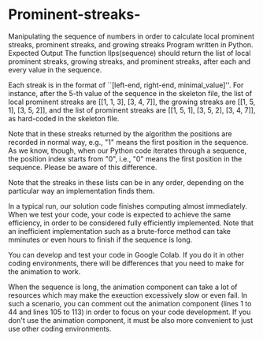 # Prominent-streaks-
Manipulating the sequence of numbers in order to calculate local prominent streaks, prominent streaks, and growing streaks 
Program written in Python.
Expected Output
The function llps(sequence) should return the list of local prominent streaks, growing streaks, and prominent streaks, after each and every value in the sequence.

Each streak is in the format of ``[left-end, right-end, minimal_value]''. For instance, after the 5-th value of the sequence in the skeleton file, the list of local prominent streaks are [[1, 1, 3], [3, 4, 7]], the growing streaks are [[1, 5, 1], [3, 5, 2]], and the list of prominent streaks are [[1, 5, 1], [3, 5, 2], [3, 4, 7]], as hard-coded in the skeleton file.

Note that in these streaks returned by the algorithm the positions are recorded in normal way, e.g., "1" means the first position in the sequence. As we know, though, when our Python code iterates through a sequence, the position index starts from "0", i.e., "0" means the first position in the sequence. Please be aware of this difference.

Note that the streaks in these lists can be in any order, depending on the particular way an implementation finds them.

In a typical run, our solution code finishes computing almost immediately. When we test your code, your code is expected to achieve the same efficiency, in order to be considered fully efficiently implemented. Note that an inefficient implementation such as a brute-force method can take mminutes or even hours to finish if the sequence is long.

You can develop and test your code in Google Colab. If you do it in other coding environments, there will be differences that you need to make for the animation to work.

When the sequence is long, the animation component can take a lot of resources which may make the exeuction excessively slow or even fail. In such a scenario, you can comment out the animation component (lines 1 to 44 and lines 105 to 113) in order to focus on your code development. If you don't use the animation component, it must be also more convenient to just use other coding environments.
